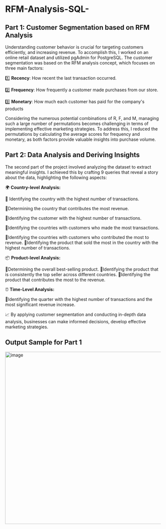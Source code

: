 # RFM-Analysis-SQL-

## Part 1: Customer Segmentation based on RFM Analysis

Understanding customer behavior is crucial for targeting customers efficiently, and increasing revenue. To accomplish this, I worked on an online retail dataset and utilized pgAdmin for PostgreSQL. The customer segmentation was based on the RFM analysis concept, which focuses on three main factors:


1️⃣ **Recency**: How recent the last transaction occurred.

2️⃣ **Frequency**: How frequently a customer made purchases from our store.

3️⃣ **Monetary**: How much each customer has paid for the company's products



Considering the numerous potential combinations of R, F, and M, managing such a large number of permutations becomes challenging in terms of implementing effective marketing strategies. To address this, I reduced the permutations by calculating the average scores for frequency and monetary, as both factors provide valuable insights into purchase volume.



## Part 2: Data Analysis and Deriving Insights

The second part of the project involved analyzing the dataset to extract meaningful insights. I achieved this by crafting 9 queries that reveal a story about the data, highlighting the following aspects:



🌍 **Country-level Analysis:**

🔸 Identifying the country with the highest number of transactions.

🔸Determining the country that contributes the most revenue.

🔸Identifying the customer with the highest number of transactions.

🔸Identifying the countries with customers who made the most transactions.

🔸Identifying the countries with customers who contributed the most to revenue.
🔸Identifying the product that sold the most in the country with the highest number of transactions.


📦 **Product-level Analysis:**

🔸Determining the overall best-selling product.
🔸Identifying the product that is consistently the top seller across different countries.
🔸Identifying the product that contributes the most to the revenue.


⏰ **Time-Level Analysis:**

🔸Identifying the quarter with the highest number of transactions and the most significant revenue increase.


📈 By applying customer segmentation and conducting in-depth data analysis, businesses can make informed decisions, develop effective marketing strategies. 

## Output Sample for Part 1
<img width="556" alt="image" src="https://github.com/AMrellaakny/RFM-Analysis-SQL-/assets/109508852/fbdadfc5-ea61-4131-9b12-f2e83ae79356">

